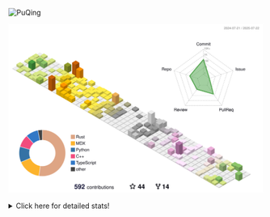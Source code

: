 ![PuQing](https://user-images.githubusercontent.com/27223114/171565019-9a56fae6-b08b-421f-99db-7e830da42371.png)

![](./profile-3d-contrib/profile-season-animate.svg)

<details>
<summary>Click here for detailed stats!</summary>

<!--START_SECTION:waka-->
![Lines of code](https://img.shields.io/badge/From%20Hello%20World%20I%27ve%20Written-2.4%20million%20lines%20of%20code-blue)

**🐱 My GitHub Data** 

> 📦 449.3 kB Used in GitHub's Storage 
 > 
> 🏆 268 Contributions in the Year 2025
 > 
> 🚫 Not Opted to Hire
 > 
> 📜 40 Public Repositories 
 > 
> 🔑 34 Private Repositories 
 > 
**I'm an Early 🐤** 

```text
🌞 Morning                882 commits         ██░░░░░░░░░░░░░░░░░░░░░░░   09.86 % 
🌆 Daytime                3887 commits        ███████████░░░░░░░░░░░░░░   43.45 % 
🌃 Evening                2071 commits        ██████░░░░░░░░░░░░░░░░░░░   23.15 % 
🌙 Night                  2106 commits        ██████░░░░░░░░░░░░░░░░░░░   23.54 % 
```


📊 **This Week I Spent My Time On** 

```text
💬 Programming Languages: 
Surfing                  11 hrs 52 mins      ██████████░░░░░░░░░░░░░░░   40.94 % 
Chat                     6 hrs 51 mins       ██████░░░░░░░░░░░░░░░░░░░   23.66 % 
ShellSession             2 hrs 22 mins       ██░░░░░░░░░░░░░░░░░░░░░░░   08.20 % 
Python                   2 hrs 16 mins       ██░░░░░░░░░░░░░░░░░░░░░░░   07.82 % 
Rust                     1 hr 5 mins         █░░░░░░░░░░░░░░░░░░░░░░░░   03.75 % 

🔥 Editors: 
Arc                      11 hrs 52 mins      ██████████░░░░░░░░░░░░░░░   40.94 % 
VS Code                  6 hrs 54 mins       ██████░░░░░░░░░░░░░░░░░░░   23.82 % 
WeChat                   6 hrs 21 mins       █████░░░░░░░░░░░░░░░░░░░░   21.93 % 
Ghostty                  2 hrs 22 mins       ██░░░░░░░░░░░░░░░░░░░░░░░   08.20 % 
NetEaseMusic             52 mins             █░░░░░░░░░░░░░░░░░░░░░░░░   03.03 % 

💻 Operating System: 
Mac                      23 hrs 1 min        ████████████████████░░░░░   79.42 % 
WSL                      3 hrs 29 mins       ███░░░░░░░░░░░░░░░░░░░░░░   12.04 % 
Linux                    2 hrs 28 mins       ██░░░░░░░░░░░░░░░░░░░░░░░   08.53 % 
```


<!--END_SECTION:waka-->
</details>
